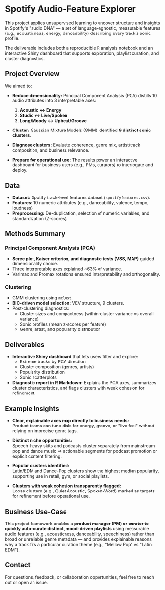 # Spotify Audio-Feature Explorer

This project applies unsupervised learning to uncover structure and insights in Spotify's "audio DNA" — a set of language-agnostic, measurable features (e.g., acousticness, energy, danceability) describing every track’s sonic profile.  

The deliverable includes both a reproducible R analysis notebook and an interactive Shiny dashboard that supports exploration, playlist curation, and cluster diagnostics.

## Project Overview

We aimed to:
- **Reduce dimensionality:** Principal Component Analysis (PCA) distills 10 audio attributes into 3 interpretable axes:
  1. **Acoustic ↔ Energy**
  2. **Studio ↔ Live/Spoken**
  3. **Long/Moody ↔ Upbeat/Groove**

- **Cluster:** Gaussian Mixture Models (GMM) identified **9 distinct sonic clusters**.
- **Diagnose clusters:** Evaluate coherence, genre mix, artist/track composition, and business relevance.
- **Prepare for operational use:** The results power an interactive dashboard for business users (e.g., PMs, curators) to interrogate and deploy.

## Data

- **Dataset:** Spotify track-level features dataset (`spotifyfeatures.csv`).
- **Features:** 10 numeric attributes (e.g., danceability, valence, tempo, loudness).
- **Preprocessing:** De-duplication, selection of numeric variables, and standardization (Z-scores).

## Methods Summary

### Principal Component Analysis (PCA)
- **Scree plot, Kaiser criterion, and diagnostic tests (VSS, MAP)** guided dimensionality choice.
- Three interpretable axes explained ~63% of variance.
- Varimax and Promax rotations ensured interpretability and orthogonality.

### Clustering
- GMM clustering using `mclust`.
- **BIC-driven model selection:** VEV structure, 9 clusters.
- Post-clustering diagnostics:
  - Cluster sizes and compactness (within-cluster variance vs overall variance)
  - Sonic profiles (mean z-scores per feature)
  - Genre, artist, and popularity distribution

## Deliverables

- **Interactive Shiny dashboard** that lets users filter and explore:
  - Extreme tracks by PCA direction
  - Cluster composition (genres, artists)
  - Popularity distribution
  - Sonic scatterplots
- **Diagnostic report in R Markdown:** Explains the PCA axes, summarizes cluster characteristics, and flags clusters with weak cohesion for refinement.

## Example Insights

- **Clear, explainable axes map directly to business needs:**  
  Product teams can tune dials for energy, groove, or "live feel" without relying on imprecise genre tags.

- **Distinct niche opportunities:**  
  Speech-heavy skits and podcasts cluster separately from mainstream pop and dance music ⇒ actionable segments for podcast promotion or explicit content filtering.

- **Popular clusters identified:**  
  Latin/EDM and Dance-Pop clusters show the highest median popularity, supporting use in retail, gym, or social playlists.

- **Clusters with weak cohesion transparently flagged:**  
  Loose clusters (e.g., Quiet Acoustic, Spoken-Word) marked as targets for refinement before operational use.

## Business Use-Case

This project framework enables a **product manager (PM) or curator to quickly auto-curate distinct, mood-driven playlists** using measurable audio features (e.g., acousticness, danceability, speechiness) rather than broad or unreliable genre metadata — and provides explainable reasons why a track fits a particular curation theme (e.g., "Mellow Pop" vs "Latin EDM").

## Contact

For questions, feedback, or collaboration opportunities, feel free to reach out or open an issue.